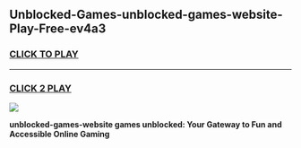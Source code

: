 
## Unblocked-Games-unblocked-games-website-Play-Free-ev4a3
<h3>
<a href="https://premium76.site?title=unblocked-games-website&ref=18A1">CLICK TO PLAY</a></h3>
<hr>

<h3>
<a href="https://premium76.site?title=unblocked-games-website&ref=18A1">CLICK 2 PLAY</a>
  
</h3>

<a href="https://premium76.site?title=unblocked-games-website&ref=18A1"><img src="https://clearcache.store/games.png"></a>


**unblocked-games-website games unblocked: Your Gateway to Fun and Accessible Online Gaming**
